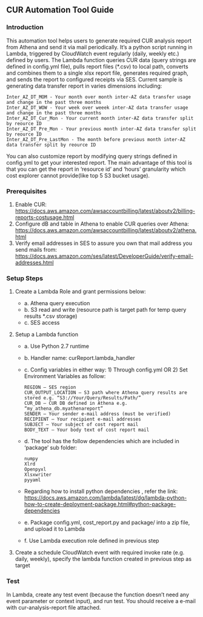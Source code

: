 ## CUR Automation Tool Guide
### Introduction
This automation tool helps users to generate required CUR analysis report from Athena and send it via mail periodically.
It’s a python script running in Lambda, triggered by CloudWatch event regularly (daily, weekly etc.) defined by users. The Lambda function queries CUR data (query strings are defined in config.yml file), pulls report files (*.csv) to local path, converts and combines them to a single xlsx report file, generates required graph, and sends the report to configured receipts via SES.
Current sample is generating data transfer report in varies dimensions including:    

    Inter_AZ_DT_MOM - Your month over month inter-AZ data transfer usage and change in the past three months      
    Inter_AZ_DT_WOW - Your week over weeek inter-AZ data transfer usage and change in the past three months     
    Inter_AZ_DT_Cur_Mon - Your current month inter-AZ data transfer split by reource ID   
    Inter_AZ_DT_Pre_Mon - Your previous month inter-AZ data transfer split by reource ID    
    Inter_AZ_DT_Pre_LastMon - The month before previous month inter-AZ data transfer split by reource ID    
  
You can also customize report by modifying query strings defined in config.yml to get your interested report. The main advantage of this tool is that you can get the report in ‘resource id’ and ‘hours’ granularity which cost explorer cannot provide(like top 5 S3 bucket usage).



### Prerequisites
1.	Enable CUR: https://docs.aws.amazon.com/awsaccountbilling/latest/aboutv2/billing-reports-costusage.html 
2.	Configure dB and table in Athena to enable CUR queries over Athena:
https://docs.aws.amazon.com/awsaccountbilling/latest/aboutv2/athena.html 
3.	Verify email addresses in SES to assure you own that mail address you send mails from: https://docs.aws.amazon.com/ses/latest/DeveloperGuide/verify-email-addresses.html 


### Setup Steps
1.	Create a Lambda Role and grant permissions below:   
    * a. Athena query execution   
    * b. S3 read and write (resource path is target path for temp query results *.csv storage)    
    * c. SES access    
  
2.	Setup a Lambda function    
    * a.	Use Python 2.7 runtime    
    * b.	Handler name: curReport.lambda_handler    
    * c.	Config variables in either way: 1) Through config.yml OR 2) Set Environment Variables as follow: 
          
          REGION – SES region
          CUR_OUTPUT_LOCATION – S3 path where Athena query results are stored e.g. “S3://Your/Query/Results/Path/”     
          CUR_DB – CUR DB defined in Athena e.g. “my_athena_db.myathenareport”    
          SENDER – Your sender e-mail address (must be verified)    
          RECIPIENT – Your recipient e-mail addresses   
          SUBJECT – Your subject of cost report mail    
          BODY_TEXT – Your body text of cost report mail    
    * d. The tool has the follow dependencies which are included in ‘package’ sub folder: 
    
          numpy   
          Xlrd    
          Openpyxl    
          Xlsxwriter    
          pyyaml    
    * Regarding how to install python dependencies , refer the link: https://docs.aws.amazon.com/lambda/latest/dg/lambda-python-how-to-create-deployment-package.html#python-package-dependencies      
    * e.	Package config.yml, cost_report.py and package/ into a zip file, and upload it to Lambda    
    * f.	Use Lambda execution role defined in previous step    
  
3.	Create a schedule CloudWatch event with required invoke rate (e.g. daily, weekly), specify the lambda function created in previous step as target   

### Test
In Lambda, create any test event (because the function doesn’t need any event parameter or context input), and run test. You should receive a e-mail with cur-analysis-report file attached.

